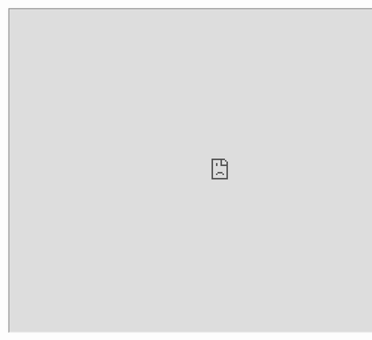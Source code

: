 

<iframe src="https://exchange.iseesystems.com/public/psh/hei-demo/index.html#page1" width="885px" height="650px"></iframe>

